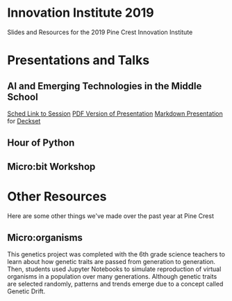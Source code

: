 # Innovation Institute 2019
Slides and Resources for the 2019 Pine Crest Innovation Institute

# Presentations and Talks
## AI and Emerging Technologies in the Middle School
[Sched Link to Session](https://sched.co/L4vH)
[PDF Version of Presentation](Presentations/slides/Innovation%20Institute%20AI%20Presentation%202019.pdf)
[Markdown Presentation](Presentations/Innovation%20Institute%20AI%20Presentation%202019.md) for [Deckset](https://www.deckset.com)

## Hour of Python

## Micro:bit Workshop

# Other Resources

Here are some other things we've made over the past year at Pine Crest

## Micro:organisms
This genetics project was completed with the 6th grade science teachers to learn about how genetic traits are passed from generation to generation. Then, students used Jupyter Notebooks to simulate reproduction of virtual organisms in a population over many generations. Although genetic traits are selected randomly, patterns and trends emerge due to a concept called Genetic Drift.